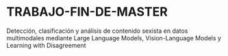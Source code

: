 # TRABAJO-FIN-DE-MASTER
Detección, clasificación y análisis de contenido sexista en datos multimodales mediante Large Language Models, Vision-Language Models y Learning with Disagreement

